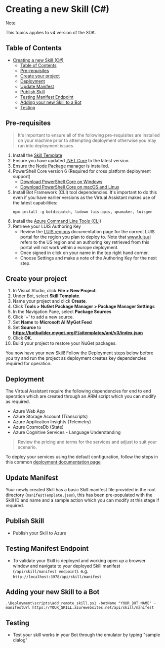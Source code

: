 # Creating a new Skill (C#)

> [!NOTE]
> This topics applies to v4 version of the SDK.

## Table of Contents
- [Creating a new Skill (C#)](#creating-a-new-skill-c)
  - [Table of Contents](#table-of-contents)
  - [Pre-requisites](#pre-requisites)
  - [Create your project](#create-your-project)
  - [Deployment](#deployment)
  - [Update Manifest](#update-manifest)
  - [Publish Skill](#publish-skill)
  - [Testing Manifest Endpoint](#testing-manifest-endpoint)
  - [Adding your new Skill to a Bot](#adding-your-new-skill-to-a-bot)
  - [Testing](#testing)
  
## Pre-requisites
> It's important to ensure all of the following pre-requisites are installed on your machine prior to attempting deployment otherwise you may run into deployment issues.

1. Install the [Skill Template](TBC)
1. Ensure you have updated [.NET Core](https://www.microsoft.com/net/download) to the latest version.  
1. Ensure the [Node Package manager](https://nodejs.org/en/) is installed.
1. PowerShell Core version 6 (Required for cross platform deployment support)
   * [Download PowerShell Core on Windows](https://aka.ms/getps6-windows)
   * [Download PowerShell Core on macOS and Linux](https://aka.ms/getps6-linux)
1. Install  Bot Framework (CLI) tool dependencies. It's important to do this even if you have earlier versions as the Virtual Assistant makes use of the latest capabilities: 
   ```
   npm install -g botdispatch, ludown luis-apis, qnamaker, luisgen
   ```
1. Install the [Azure Command Line Tools (CLI)](https://docs.microsoft.com/en-us/cli/azure/install-azure-cli-windows?view=azure-cli-latest)
1. Retrieve your LUIS Authoring Key
   - Review the [LUIS regions](https://docs.microsoft.com/en-us/azure/cognitive-services/luis/luis-reference-regions) documentation page for the correct LUIS portal for the region you plan to deploy to. Note that www.luis.ai refers to the US region and an authoring key retrieved from this portal will not work within a europe deployment. 
   - Once signed in click on your name in the top right hand corner.
   - Choose Settings and make a note of the Authoring Key for the next step.

## Create your project

1. In Visual Studio, click **File > New Project**.
2. Under Bot, select **Skill Template**.
3. Name your project and click **Create**.
4. Click **Tools > NuGet Package Manager > Package Manager Settings**
5. In the Navigation Pane, select **Package Sources**
6. Click '+' to add a new source.
7. Set **Name** to **Microsoft AI MyGet Feed**
8. Set **Source** to **https://botbuilder.myget.org/F/aitemplates/api/v3/index.json**
9. Click **OK**.
10. Build your project to restore your NuGet packages.

You now have your new Skill! Follow the Deployment steps below before you try and run the project as deployment creates key dependencies required for operation.

## Deployment

The Virtual Assistant require the following dependencies for end to end operation which are created through an ARM script which you can modify as required.

- Azure Web App
- Azure Storage Account (Transcripts)
- Azure Application Insights (Telemetry)
- Azure CosmosDb (State)
- Azure Cognitive Services - Language Understanding

> Review the pricing and terms for the services and adjust to suit your scenario.

To deploy your services using the default configuration, follow the steps in this common [deployment documentation page](/docs/virtual-assistant/common/deploymentsteps.md)

## Update Manifest

Your newly created Skill has a basic Skill manifest file provided in the root directory (`manifestTemplate.json`), this has been pre-populated with the Skill ID and name and a sample action which you can modify at this stage if required.

## Publish Skill

- Publish your Skill to Azure

## Testing Manifest Endpoint

- To validate your Skill is deployed and working open up a browser window and navigate to your deployed Skill manifest (`/api/skill/manifest endpoint`). e.g.  `http://localhost:3978/api/skill/manifest`

## Adding your new Skill to a Bot

```
.\Deployment\scripts\add_remote_skill.ps1 -botName "YOUR_BOT_NAME" -manifestUrl https://YOUR_SKILL.azurewebsites.net/api/skill/manifest
```

## Testing

- Test your skill works in your Bot through the emulator by typing "sample dialog"